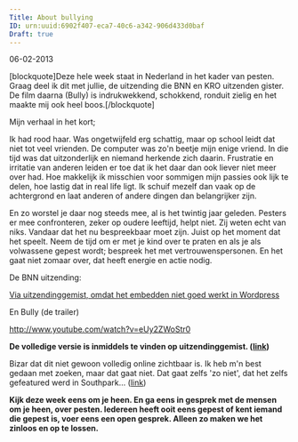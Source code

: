 ```yaml
---
Title: About bullying
ID: urn:uuid:6902f407-eca7-40c6-a342-906d433d0baf
Draft: true
---
```


06-02-2013

[blockquote]Deze hele week staat in Nederland in het kader van pesten. Graag deel ik dit met jullie, de uitzending die BNN en KRO uitzenden gister. De film daarna (Bully) is indrukwekkend, schokkend, ronduit zielig en het maakte mij ook heel boos.[/blockquote]

Mijn verhaal in het kort;

Ik had rood haar. Was ongetwijfeld erg schattig, maar op school leidt dat niet tot veel vrienden. De computer was zo'n beetje mijn enige vriend. In die tijd was dat uitzonderlijk en niemand herkende zich daarin. Frustratie en irritatie van anderen leiden er toe dat ik het daar dan ook liever niet meer over had. Hoe makkelijk ik misschien voor sommigen mijn passies ook lijk te delen, hoe lastig dat in real life ligt. Ik schuif mezelf dan vaak op de achtergrond en laat anderen of andere dingen dan belangrijker zijn.

En zo worstel je daar nog steeds mee, al is het twintig jaar geleden. Pesters er mee confronteren, zeker op oudere leeftijd, helpt niet. Zij weten echt van niks. Vandaar dat het nu bespreekbaar moet zijn. Juist op het moment dat het speelt. Neem de tijd om er met je kind over te praten en als je als volwassene gepest wordt; bespreek het met vertrouwenspersonen. En het gaat niet zomaar over, dat heeft energie en actie nodig.

De BNN uitzending:

<a href="http://www.uitzendinggemist.nl/afleveringen/1323597">Via uitzendinggemist, omdat het embedden niet goed werkt in Wordpress</a>

En Bully (de trailer)

http://www.youtube.com/watch?v=eUy2ZWoStr0

<strong>De volledige versie is inmiddels te vinden op uitzendinggemist. (<a href="http://www.uitzendinggemist.nl/afleveringen/1323878">link</a>)</strong>

Bizar dat dit niet gewoon volledig online zichtbaar is. Ik heb m'n best gedaan met zoeken, maar dat gaat niet. Dat gaat zelfs 'zo niet', dat het zelfs gefeatured werd in Southpark… (<a href="http://en.wikipedia.org/wiki/Bully_(2011_film)">link</a>)

<strong>Kijk deze week eens om je heen. En ga eens in gesprek met de mensen om je heen, over pesten. Iedereen heeft ooit eens gepest of kent iemand die gepest is, voer eens een open gesprek. Alleen zo maken we het zinloos en op te lossen.</strong>
